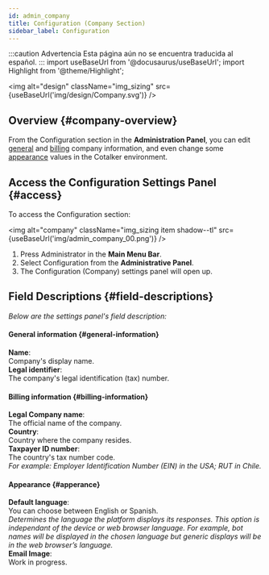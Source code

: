 ```yaml
---
id: admin_company
title: Configuration (Company Section)
sidebar_label: Configuration
---
```


:::caution Advertencia
Esta página aún no se encuentra traducida al español.
:::
import useBaseUrl from '@docusaurus/useBaseUrl'; 
import Highlight from '@theme/Highlight';

<img alt="design" className="img_sizing" src={useBaseUrl('img/design/Company.svg')} />

## Overview {#company-overview}
From the <span className="badge badge--primary">Configuration</span> section in the **Administration Panel**, you can edit [general](#general-information) and [billing](#billing-information) company information, and even change some [appearance](#apperance) values in the Cotalker environment.


## Access the Configuration Settings Panel {#access}

To access the <span className="badge badge--primary">Configuration</span> section:

<img alt="company" className="img_sizing item shadow--tl" src={useBaseUrl('img/admin_company_00.png')} />
<br/>

1. Press <span className="badge badge--primary">Administrator</span> in the **Main Menu Bar**.
2. Select <span className="badge badge--primary">Configuration</span> from the **Administrative Panel**.
3. The Configuration (Company) settings panel will open up.

## Field Descriptions {#field-descriptions}
_Below are the settings panel's field description:_

<div className="container box">

<div className="row table-row-title">
<div className="col col--12"><b>

#### General information {#general-information}

</b></div>
</div>
<div className="row table-row-1">
<div className="col col--3"><b>Name</b>:</div>
<div className="col col--5">Company's display name.</div>
<div className="col col--4"><em></em></div>
</div>

<div className="row table-row-2">
<div className="col col--3"><b>Legal identifier</b>:</div>
<div className="col col--5">The company's legal identification (tax) number.</div>
<div className="col col--4"><em></em></div>
</div>

<div className="row table-row-title">
<div className="col col--12"><b>

#### Billing information {#billing-information}

</b></div>
</div>
<div className="row table-row-1">
<div className="col col--3"><b>Legal Company name</b>:</div>
<div className="col col--5">The official name of the company.</div>
<div className="col col--4"><em></em></div>
</div>

<div className="row table-row-2">
<div className="col col--3"><b>Country</b>:</div>
<div className="col col--5">Country where the company resides.</div>
<div className="col col--4"><em></em></div>
</div>

<div className="row table-row-1">
<div className="col col--3"><b>Taxpayer ID number</b>:</div>
<div className="col col--5">The country's tax number code.</div>
<div className="col col--4"><em>For example: Employer Identification Number (EIN) in the USA; RUT in Chile.</em></div>
</div>

<div className="row table-row-title">
<div className="col col--12"><b>

#### Appearance {#apperance}

</b></div>
</div>
<div className="row table-row-2">
<div className="col col--3"><b>Default language</b>:</div>
<div className="col col--5">You can choose between English or Spanish.</div>
<div className="col col--4"><em>Determines the language the platform displays its responses. This option is independant of the device or web browser language. For example, bot names will be displayed in the chosen language but generic displays will be in the web browser’s language.</em></div>
</div>

<div className="row table-row-1">
<div className="col col--3"><b>Email Image</b>:</div>
<div className="col col--5">Work in progress.</div>
<div className="col col--4"><em></em></div>
</div>

<!-- CURRENTLY NOT AVAILABLE

<div className="row table-row-title">
<div className="col col--12"><b>

#### Features {#features}

</b></div>
</div>

<div className="row table-row-2">
<div className="col col--3"><b>Show terms of service</b>:</div>
<div className="col col--5">The TOS will be displayed the first time the user enters Cotalker.</div>
<div className="col col--4"><em>When active, the TOS are taken the assigned URL. Otherwise, default Cotalker URL will be displayed.</em></div>
</div>

<div className="row table-row-1">
<div className="col col--3"><b>Terms of service's URL</b>:</div>
<div className="col col--5">The URL displayed in the Terms of Service.</div>
<div className="col col--4"><em></em></div>
</div>

<div className="row table-row-2">
<div className="col col--3"><b>Show contact list</b>:</div>
<div className="col col--5">

If active, the _contacts_ icon will appear in the **Main Menu Bar**.

</div>
<div className="col col--4"><em>If not active, you can still see other users throught previous conversations.</em></div>
</div>

<div className="row table-row-1">
<div className="col col--3"><b>Contact display mode</b>:</div>
<div className="col col--5">

Available options: _All company users_, _All users with whom you have activities in Cotalker_, and _All the users with whom you have activities in Cotalker and the colleagues that you have in your contacts_.

</div>
<div className="col col--4"><em>

This option will limit users' ability to see other users in their contact lists, and other places, like surveys where **user lists** are used as options for answering survey questions.

</em></div>
</div>

<div className="row table-row-2">
<div className="col col--3"><b>Read user's contacts list</b>:</div>
<div className="col col--5">Ask the user if the application can access their contacts.</div>
<div className="col col--4"><em>For mobile Users.</em></div>
</div>

<div className="row table-row-1">
<div className="col col--3"><b>Read user's geolocation</b>:</div>
<div className="col col--5">Ask the user if the application can access their geolocation.</div>
<div className="col col--4"><em>For mobile Users.</em></div>
</div>

<div className="row table-row-2">
<div className="col col--3"><b>Initial section</b></div>
<div className="col col--5">Enables to force starting the session from a specific group.</div>
<div className="col col--4"><em>Only groups in the Main Menu Bar are available.</em></div>
</div>

<div className="row table-row-1">
<div className="col col--3"><b>News properties' categories</b>:</div>
<div className="col col--5">Work in progress.</div>
<div className="col col--4"><em></em></div>
</div> -->

</div>
